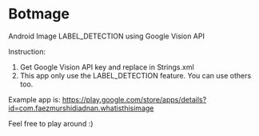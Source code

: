 # Botmage
Android Image LABEL_DETECTION using Google Vision API

Instruction:
1. Get Google Vision API key and replace in Strings.xml
2. This app only use the LABEL_DETECTION feature. You can use others too.



Example app is: https://play.google.com/store/apps/details?id=com.faezmurshidiadnan.whatisthisimage

Feel free to play around :) 
